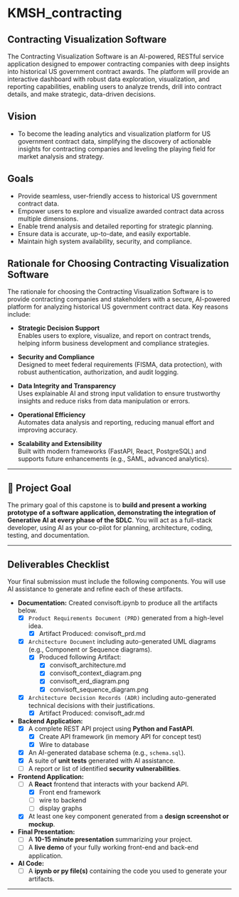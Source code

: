 # KMSH_contracting
## Contracting Visualization Software

The Contracting Visualization Software is an AI-powered, RESTful service application designed to empower contracting companies with deep insights into historical US government contract awards. The platform will provide an interactive dashboard with robust data exploration, visualization, and reporting capabilities, enabling users to analyze trends, drill into contract details, and make strategic, data-driven decisions.

## Vision
* To become the leading analytics and visualization platform for US government contract data, simplifying the discovery of actionable insights for contracting companies and leveling the playing field for market analysis and strategy.

## Goals
* Provide seamless, user-friendly access to historical US government contract data.
* Empower users to explore and visualize awarded contract data across multiple dimensions.
* Enable trend analysis and detailed reporting for strategic planning.
* Ensure data is accurate, up-to-date, and easily exportable.
* Maintain high system availability, security, and compliance.

## Rationale for Choosing Contracting Visualization Software

The rationale for choosing the Contracting Visualization Software is to provide contracting companies and stakeholders with a secure, AI-powered platform for analyzing historical US government contract data. Key reasons include:

- **Strategic Decision Support**  
  Enables users to explore, visualize, and report on contract trends, helping inform business development and compliance strategies.

- **Security and Compliance**  
  Designed to meet federal requirements (FISMA, data protection), with robust authentication, authorization, and audit logging.

- **Data Integrity and Transparency**  
  Uses explainable AI and strong input validation to ensure trustworthy insights and reduce risks from data manipulation or errors.

- **Operational Efficiency**  
  Automates data analysis and reporting, reducing manual effort and improving accuracy.

- **Scalability and Extensibility**  
  Built with modern frameworks (FastAPI, React, PostgreSQL) and supports future enhancements (e.g., SAML, advanced analytics).
  
---

## 🎯 Project Goal

The primary goal of this capstone is to **build and present a working prototype of a software application, demonstrating the integration of Generative AI at every phase of the SDLC**. You will act as a full-stack developer, using AI as your co-pilot for planning, architecture, coding, testing, and documentation.

---

##  Deliverables Checklist

Your final submission must include the following components. You will use AI assistance to generate and refine each of these artifacts.

* **Documentation:**
   Created convisoft.ipynb to produce all the artifacts below.
   - [x] `Product Requirements Document (PRD)` generated from a high-level idea.
      - [x] Artifact Produced: convisoft_prd.md
   - [x] `Architecture Document` including auto-generated UML diagrams (e.g., Component or Sequence diagrams).
      - [x] Produced following Artifact:
         - [x] convisoft_architecture.md
         - [x] convisoft_context_diagram.png
         - [x] convisoft_erd_diagram.png
         - [x] convisoft_sequence_diagram.png
   - [x] `Architecture Decision Records (ADR)` including auto-generated technical decisions with their justifications.
      - [x] Artifact Produced: convisoft_adr.md
* **Backend Application:**
   - [x] A complete REST API project using **Python and FastAPI**.
      - [x] Create API framework (in memory API for concept test)
      - [x] Wire to database
   - [x] An AI-generated database schema (e.g., `schema.sql`).
   - [x] A suite of **unit tests** generated with AI assistance.
   - [ ] A report or list of identified **security vulnerabilities**.
* **Frontend Application:**
   - [ ] A **React** frontend that interacts with your backend API.
      - [x] Front end framework
      - [ ] wire to backend
      - [ ] display graphs 
   - [x] At least one key component generated from a **design screenshot or mockup**.
* **Final Presentation:**
   - [ ] A **10-15 minute presentation** summarizing your project.
   - [ ] A **live demo** of your fully working front-end and back-end application.
* **AI Code:**
   - [ ] A **ipynb or py file(s)** containing the code you used to generate your artifacts.

---
